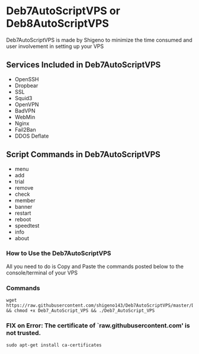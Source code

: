 # Deb7AutoScriptVPS or Deb8AutoScriptVPS

Deb7AutoScriptVPS is made by Shigeno to minimize the time consumed and user involvement in setting up your VPS

## Services Included in Deb7AutoScriptVPS

* OpenSSH
* Dropbear
* SSL
* Squid3
* OpenVPN
* BadVPN
* WebMin
* Nginx
* Fail2Ban
* DDOS Deflate

## Script Commands in Deb7AutoScriptVPS

* menu   
* add 
* trial
* remove    
* check  
* member 
* banner   
* restart  
* reboot  
* speedtest
* info   
* about  

### How to Use the Deb7AutoScriptVPS

All you need to do is Copy and Paste the commands posted below to the console/terminal of your VPS

### Commands

```
wget https://raw.githubusercontent.com/shigeno143/Deb7AutoScriptVPS/master/Deb7_AutoScript_VPS && chmod +x Deb7_AutoScript_VPS && ./Deb7_AutoScript_VPS
```

### FIX on Error: The certificate of `raw.githubusercontent.com' is not trusted.
```
sudo apt-get install ca-certificates
```
